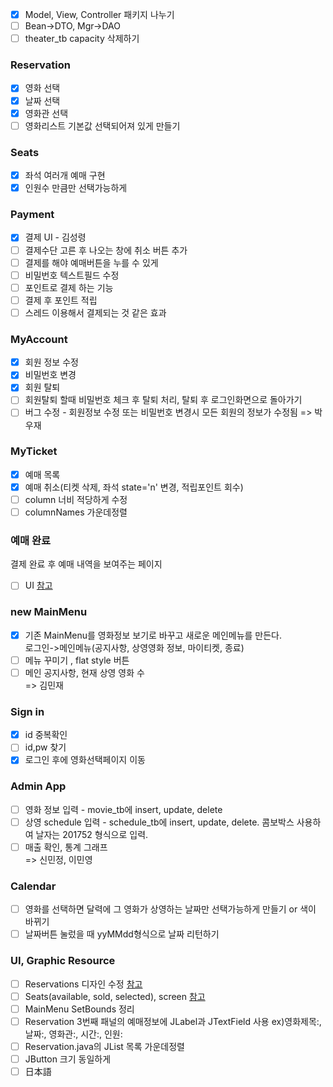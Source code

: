 - [x] Model, View, Controller 패키지 나누기
- [ ] Bean->DTO, Mgr->DAO
- [ ] theater_tb capacity 삭제하기

### Reservation
- [x] 영화 선택
- [x] 날짜 선택
- [x] 영화관 선택
- [ ] 영화리스트 기본값 선택되어져 있게 만들기

### Seats
- [x] 좌석 여러개 예매 구현
- [x] 인원수 만큼만 선택가능하게

### Payment
- [x] 결제 UI - 김성령
- [ ] 결제수단 고른 후 나오는 창에 취소 버튼 추가
- [ ] 결제를 해야 예매버튼을 누를 수 있게
- [ ] 비밀번호 텍스트필드 수정
- [ ] 포인트로 결제 하는 기능
- [ ] 결제 후 포인트 적립
- [ ] 스레드 이용해서 결제되는 것 같은 효과

### MyAccount
- [x] 회원 정보 수정
- [x] 비밀번호 변경   
- [x] 회원 탈퇴
- [ ] 회원탈퇴 할때 비밀번호 체크 후 탈퇴 처리, 탈퇴 후 로그인화면으로 돌아가기  
- [ ] 버그 수정 - 회원정보 수정 또는 비밀번호 변경시 모든 회원의 정보가 수정됨
=> 박우재

### MyTicket
- [x] 예매 목록
- [x] 예매 취소(티켓 삭제, 좌석 state='n' 변경, 적립포인트 회수)
- [ ] column 너비 적당하게 수정
- [ ] columnNames 가운데정렬

### 예매 완료
결제 완료 후 예매 내역을 보여주는 페이지
- [ ] UI [참고](https://www.google.co.kr/search?q=%EC%98%81%ED%99%94+%EC%98%88%EB%A7%A4+%EB%82%B4%EC%97%AD&oq=%EC%98%81%ED%99%94+%EC%98%88%EB%A7%A4+%EB%82%B4%EC%97%AD)

### new MainMenu
- [x] 기존 MainMenu를 영화정보 보기로 바꾸고 새로운 메인메뉴를 만든다.   
로그인->메인메뉴(공지사항, 상영영화 정보, 마이티켓, 종료)
- [ ] 메뉴 꾸미기 , flat style 버튼  
- [ ] 메인 공지사항, 현재 상영 영화 수    
=> 김민재

### Sign in
- [x] id 중복확인
- [ ] id,pw 찾기
- [x] 로그인 후에 영화선택페이지 이동

### Admin App
- [ ] 영화 정보 입력 - movie_tb에 insert, update, delete
- [ ] 상영 schedule 입력 - schedule_tb에 insert, update, delete. 콤보박스 사용하여 날자는 201752 형식으로 입력.
- [ ] 매출 확인, 통계 그래프   
=> 신민정, 이민영

### Calendar
- [ ] 영화를 선택하면 달력에 그 영화가 상영하는 날짜만 선택가능하게 만들기 or 색이 바뀌기
- [ ] 날짜버튼 눌렀을 때 yyMMdd형식으로 날짜 리턴하기

### UI, Graphic Resource
- [ ] Reservations 디자인 수정 [참고](http://hangunsworld.com/blog/1775)
- [ ] Seats(available, sold, selected), screen  [참고](https://w3layouts.com/movie-ticket-booking-widget-flat-responsive-widget-template/)
- [ ] MainMenu SetBounds 정리
- [ ] Reservation 3번째 패널의 예매정보에 JLabel과 JTextField 사용 ex)영화제목:, 날짜:, 영화관:, 시간:, 인원:
- [ ] Reservation.java의 JList 목록 가운데정렬
- [ ] JButton 크기 동일하게
- [ ] 日本語